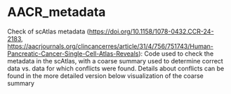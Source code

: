 # AACR_metadata
Check of scAtlas metadata (https://doi.org/10.1158/1078-0432.CCR-24-2183, https://aacrjournals.org/clincancerres/article/31/4/756/751743/Human-Pancreatic-Cancer-Single-Cell-Atlas-Reveals): Code used to check the metadata in the scAtlas, with a coarse summary used to determine correct data vs. data for which conflicts were found. Details about conflicts can be found in the more detailed version below visualization of the coarse summary
